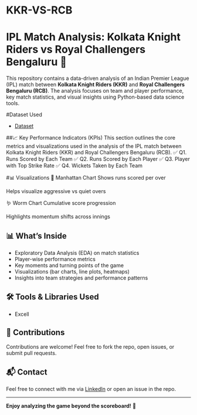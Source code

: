 # KKR-VS-RCB
# IPL Match Analysis: Kolkata Knight Riders vs Royal Challengers Bengaluru 🏏

This repository contains a data-driven analysis of an Indian Premier League (IPL) match between **Kolkata Knight Riders (KKR)** and **Royal Challengers Bengaluru (RCB)**. The analysis focuses on team and player performance, key match statistics, and visual insights using Python-based data science tools.

#Dataset Used
- <a  href = "https://github.com/r3shi7/KKR-VS-RCB/blob/main/all_matches.xlsx">Dataset</a>

##📈 Key Performance Indicators (KPIs)
This section outlines the core metrics and visualizations used in the analysis of the IPL match between Kolkata Knight Riders (KKR) and Royal Challengers Bengaluru (RCB).
✅ Q1. Runs Scored by Each Team
✅ Q2. Runs Scored by Each Player
✅ Q3. Player with Top Strike Rate
✅ Q4. Wickets Taken by Each Team

#📊 Visualizations
🧱 Manhattan Chart
Shows runs scored per over

Helps visualize aggressive vs quiet overs

🪱 Worm Chart
Cumulative score progression

Highlights momentum shifts across innings
 

## 📊 What’s Inside

- Exploratory Data Analysis (EDA) on match statistics
- Player-wise performance metrics
- Key moments and turning points of the game
- Visualizations (bar charts, line plots, heatmaps)
- Insights into team strategies and performance patterns

## 🛠️ Tools & Libraries Used

- Excell

## 🙌 Contributions

Contributions are welcome! Feel free to fork the repo, open issues, or submit pull requests.

## 📬 Contact

Feel free to connect with me via [LinkedIn](www.linkedin.com/in/rishabhsharma075) or open an issue in the repo.

---

**Enjoy analyzing the game beyond the scoreboard!** 🎯
